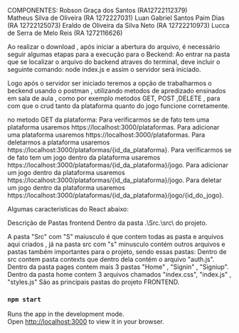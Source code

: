 COMPONENTES:
Robson Graça dos Santos (RA12722112379)     
Matheus Silva de Oliveira (RA 1272227031)
Luan Gabriel Santos Paim Dias (RA 12722125073) 
Eraldo de Oliveira da Silva Neto (RA 12722210973)
Lucca de Serra de Melo Reis (RA 1272116626)


Ao realizar o download , após iniciar a abertura do arquivo, é necessário seguir algumas etapas para a execução para o Beckend:
Ao entrar na pasta que se localizar o arquivo do backend atraves do terminal, deve incluir o seguinte comando:
node index.js e assim o servidor será iniciado.

Logo após o servidor ser iniciado teremos a opção de trabalharmos o beckend usando o postman , utilizando metodos de apredizado ensinados em sala de aula , como por exemplo metodos GET, POST ,DELETE , para com que o crud tanto da plataforma quanto do jogo funcione corretamente.

no metodo GET da plataforma:
Para verificarmos se de fato tem uma plataforma usaremos https://localhost:3000/plataformas.
Para adicionar uma plataforma usaremos https://localhost:3000/plataformas.
Para deletarmos a plataforma usaremos https://localhost:3000/plataformas/{id_da_plataforma}.
Para verificarmos se de fato tem um jogo dentro da plataforma usaremos https://localhost:3000/plataformas/{id_da_plataforma}/jogo.
Para adicionar um jogo dentro da plataforma usaremos https://localhost:3000/plataformas/{id_da_plataforma}/jogo.
Para deletar um jogo dentro da plataforma usaremos https://localhost:3000/plataformas/{id_da_plataforma}/jogo/{id_do_jogo}.

Algumas caracteristicas do React abaixo:

Descrição de Pastas frontend
Dentro da pasta .\Src.\src\ do projeto.

A pasta "Src" com "S" maiusculo é que contem todas as pasta e arquivos aqui criados , já na pasta src com "s" minusculo contém outros arquivos e pastas também importantes para o projeto, sendo essas pastas:
Dentro de src contem pasta contexts que dentro dela contém o arquivo "auth.js".
Dentro da pasta pages contem mais 3 pastas "Home" , "Signin" , "Signiup".
Dentro da pasta home contem 3 arquivos chamados "index.css", "index.js" , "styles.js"
            São as principais pastas do projeto FRONTEND.



### `npm start`

Runs the app in the development mode.\
Open [http://localhost:3000](http://localhost:3000) to view it in your browser.
